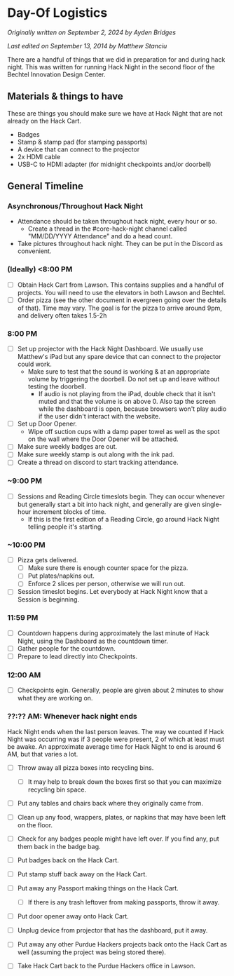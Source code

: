 # Day-Of Logistics
_Originally written on September 2, 2024 by Ayden Bridges_

_Last edited on September 13, 2014 by Matthew Stanciu_

There are a handful of things that we did in preparation for and during hack night. This was written for running Hack Night in the second floor of the Bechtel Innovation Design Center.

## Materials & things to have

These are things you should make sure we have at Hack Night that are not already on the Hack Cart.

- Badges
- Stamp & stamp pad (for stamping passports)
- A device that can connect to the projector
- 2x HDMI cable
- USB-C to HDMI adapter (for midnight checkpoints and/or doorbell)

## General Timeline

### Asynchronous/Throughout Hack Night
- Attendance should be taken throughout hack night, every hour or so.
  - Create a thread in the #core-hack-night channel called "MM/DD/YYYY Attendance" and do a head count.
- Take pictures throughout hack night. They can be put in the Discord as convenient.

### (Ideally) <8:00 PM
- [ ] Obtain Hack Cart from Lawson. This contains supplies and a handful of projects. You will need to use the elevators in both Lawson and Bechtel.
- [ ] Order pizza (see the other document in evergreen going over the details of that). Time may vary. The goal is for the pizza to arrive around 9pm, and delivery often takes 1.5-2h

### 8:00 PM
- [ ] Set up projector with the Hack Night Dashboard. We usually use Matthew's iPad but any spare device that can connect to the projector could work.
  - Make sure to test that the sound is working & at an appropriate volume by triggering the doorbell. Do not set up and leave without testing the doorbell.
    - If audio is not playing from the iPad, double check that it isn't muted and that the volume is on above 0. Also tap the screen while the dashboard is open, because browsers won't play audio if the user didn't interact with the website.
- [ ] Set up Door Opener.
  - Wipe off suction cups with a damp paper towel as well as the spot on the wall where the Door Opener will be attached.
- [ ] Make sure weekly badges are out.
- [ ] Make sure weekly stamp is out along with the ink pad.
- [ ] Create a thread on discord to start tracking attendance.

### ~9:00 PM
- [ ] Sessions and Reading Circle timeslots begin. They can occur whenever but generally start a bit into hack night, and generally are given single-hour increment blocks of time.
  - If this is the first edition of a Reading Circle, go around Hack Night telling people it's starting.

### ~10:00 PM 
- [ ] Pizza gets delivered.
  - [ ] Make sure there is enough counter space for the pizza.
  - [ ] Put plates/napkins out.
  - [ ] Enforce 2 slices per person, otherwise we will run out.
- [ ] Session timeslot begins. Let everybody at Hack Night know that a Session is beginning.

### 11:59 PM
- [ ] Countdown happens during approximately the last minute of Hack Night, using the Dashboard as the countdown timer.
- [ ] Gather people for the countdown.
- [ ] Prepare to lead directly into Checkpoints.

### 12:00 AM
- [ ] Checkpoints egin. Generally, people are given about 2 minutes to show what they are working on.

### ??:?? AM: Whenever hack night ends
Hack Night ends when the last person leaves. The way we counted if Hack Night was occurring was if 3 people were present, 2 of which at least must be awake. An approximate average time for Hack Night to end is around 6 AM, but that varies a lot.
- [ ] Throw away all pizza boxes into recycling bins.
  - [ ] It may help to break down the boxes first so that you can maximize recycling bin space.
- [ ] Put any tables and chairs back where they originally came from.
- [ ] Clean up any food, wrappers, plates, or napkins that may have been left on the floor.
- [ ] Check for any badges people might have left over. If you find any, put them back in the badge bag.
- [ ] Put badges back on the Hack Cart.
- [ ] Put stamp stuff back away on the Hack Cart.
- [ ] Put away any Passport making things on the Hack Cart.
  - [ ] If there is any trash leftover from making passports, throw it away.
- [ ] Put door opener away onto Hack Cart.
- [ ] Unplug device from projector that has the dashboard, put it away.
- [ ] Put away any other Purdue Hackers projects back onto the Hack Cart as well (assuming the project was being stored there).
- [ ] Take Hack Cart back to the Purdue Hackers office in Lawson.

